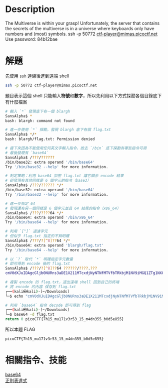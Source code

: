 # Description
The Multiverse is within your grasp! Unfortunately, the server that contains the secrets of the multiverse is in a universe where keyboards only have numbers and (most) symbols. ssh -p 50772 ctf-player@mimas.picoctf.net Use password: 84b12bae

# 解題
先使用 `ssh` 連線後進到遠端 shell
```bash
ssh -p 50772 ctf-player@mimas.picoctf.net
```

題目表示這個 shell 只能輸入**符號**和**數字**，所以先利用以下方式探勘各個目錄底下有什麼檔案
```bash
# 輸入 `*` 發現底下有一個 blargh
SansAlpha$ *
bash: blargh: command not found

# 進一步使用 `*` 探勘，發現 blargh 底下有個 flag.txt
SansAlpha$ */*
bash: blargh/flag.txt: Permission denied

# 接下來因為不能使用任何英文字輸入指令，故去 `/bin` 底下探勘有哪些指令可用
# 最後發現有 `base64`
SansAlpha$ /???/??????
/bin/base32: extra operand '/bin/base64'
Try '/bin/base32 --help' for more information.

# 制定策略：利用 base64 加密 flag.txt 讓它顯示 encode 結果
# 卻發現有其他同樣是 6 個字元的指令（base3）
SansAlpha$ /???/?????? */*
/bin/base32: extra operand '/bin/base64'
Try '/bin/base32 --help' for more information.

# 進一步指定 64
# 發現還有另一個同樣是 6 個字元並且 64 結尾的指令（x86_64）
SansAlpha$ /???/????64 */*
/bin/base64: extra operand '/bin/x86_64'
Try '/bin/base64 --help' for more information.

# 利用 `[^]` 過濾字元
# 但似乎 flag.txt 指定的不夠明確
SansAlpha$ /???/?[^8]??64 */*
/bin/base64: extra operand 'blargh/flag.txt'
Try '/bin/base64 --help' for more information.

# 以 `?` 取代 `*` 明確指定字元數量
# 即可得到 encode 後的 flag.txt
SansAlpha$ /???/?[^8]??64 ??????/????.???
cmV0dXJuIDAgcGljb0NURns3aDE1X211MTcxdjNyNTNfMTVfbTRkbjM1NV9iMGQ1ZTg1NX0=

# 複製 encode 的 flag.txt，退出遠端 shell 回到自己的終端
# 將 encode 的內容 保存到 flag.txt
┌──(kali㉿kali)-[~/Downloads]
└─$ echo "cmV0dXJuIDAgcGljb0NURns3aDE1X211MTcxdjNyNTNfMTVfbTRkbjM1NV9iMGQ1ZTg1NX0=" > flag.txt

# 利用 `base64` 指令 decode 即可得到 flag
┌──(kali㉿kali)-[~/Downloads]
└─$ base64 -d flag.txt
return 0 picoCTF{7h15_mu171v3r53_15_m4dn355_b0d5e855}

```
<!-- flag -->
所以本題 FLAG 
```text
picoCTF{7h15_mu171v3r53_15_m4dn355_b0d5e855}
```

# 相關指令、技能
[base64](../Info/base64.md)  
[正則表達式](../Info/regular%20expression.md)